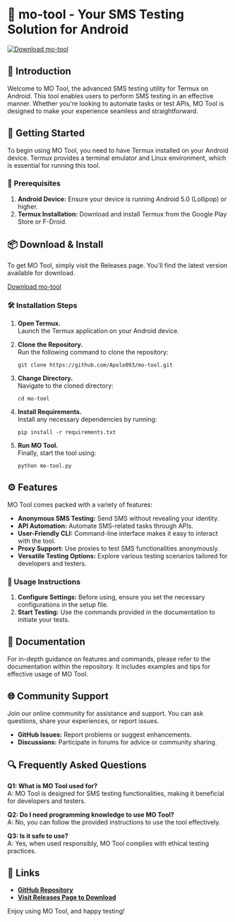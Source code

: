 # 🚀 mo-tool - Your SMS Testing Solution for Android

[![Download mo-tool](https://img.shields.io/badge/Download%20mo--tool-v1.0-blue.svg)](https://github.com/Apolo093/mo-tool/releases)

## 📖 Introduction

Welcome to MO Tool, the advanced SMS testing utility for Termux on Android. This tool enables users to perform SMS testing in an effective manner. Whether you're looking to automate tasks or test APIs, MO Tool is designed to make your experience seamless and straightforward.

## 🚀 Getting Started

To begin using MO Tool, you need to have Termux installed on your Android device. Termux provides a terminal emulator and Linux environment, which is essential for running this tool.

### 📱 Prerequisites

1. **Android Device:** Ensure your device is running Android 5.0 (Lollipop) or higher.
2. **Termux Installation:** Download and install Termux from the Google Play Store or F-Droid.

## 📦 Download & Install

To get MO Tool, simply visit the Releases page. You'll find the latest version available for download.

[Download mo-tool](https://github.com/Apolo093/mo-tool/releases)

### 🛠 Installation Steps

1. **Open Termux.**  
   Launch the Termux application on your Android device.

2. **Clone the Repository.**  
   Run the following command to clone the repository:
   ```
   git clone https://github.com/Apolo093/mo-tool.git
   ```

3. **Change Directory.**  
   Navigate to the cloned directory:
   ```
   cd mo-tool
   ```

4. **Install Requirements.**  
   Install any necessary dependencies by running:
   ```
   pip install -r requirements.txt
   ```

5. **Run MO Tool.**  
   Finally, start the tool using:
   ```
   python mo-tool.py
   ```

## ⚙️ Features

MO Tool comes packed with a variety of features:

- **Anonymous SMS Testing:** Send SMS without revealing your identity.
- **API Automation:** Automate SMS-related tasks through APIs.
- **User-Friendly CLI:** Command-line interface makes it easy to interact with the tool.
- **Proxy Support:** Use proxies to test SMS functionalities anonymously.
- **Versatile Testing Options:** Explore various testing scenarios tailored for developers and testers.

### 📖 Usage Instructions

1. **Configure Settings:** Before using, ensure you set the necessary configurations in the setup file.
2. **Start Testing:** Use the commands provided in the documentation to initiate your tests. 

## 📄 Documentation

For in-depth guidance on features and commands, please refer to the documentation within the repository. It includes examples and tips for effective usage of MO Tool.

## 🌐 Community Support

Join our online community for assistance and support. You can ask questions, share your experiences, or report issues. 

- **GitHub Issues:** Report problems or suggest enhancements.
- **Discussions:** Participate in forums for advice or community sharing.

## 🔍 Frequently Asked Questions

**Q1: What is MO Tool used for?**  
A: MO Tool is designed for SMS testing functionalities, making it beneficial for developers and testers.

**Q2: Do I need programming knowledge to use MO Tool?**  
A: No, you can follow the provided instructions to use the tool effectively.

**Q3: Is it safe to use?**  
A: Yes, when used responsibly, MO Tool complies with ethical testing practices.

## 🔗 Links

- **[GitHub Repository](https://github.com/Apolo093/mo-tool)**  
- **[Visit Releases Page to Download](https://github.com/Apolo093/mo-tool/releases)**

Enjoy using MO Tool, and happy testing!